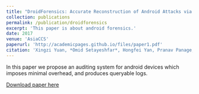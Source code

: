 ```yaml
---
title: "DroidForensics: Accurate Reconstruction of Android Attacks via Multi-layer Forensic Logging"
collection: publications
permalink: /publication/droidforensics
excerpt: 'This paper is about android forensics.'
date: 2017
venue: 'AsiaCCS'
paperurl: 'http://academicpages.github.io/files/paper1.pdf'
citation: 'Xingzi Yuan, *Omid Setayeshfar*, Hongfei Yan, Pranav Panage, Xuetao Wei, Kyu Hyung Lee'
---
```


In this paper we propose an auditing system for android devices which imposes minimal overhead, and produces queryable logs. 


[Download paper here](https://kyuhlee.github.io/publications/asiaccs17.pdf)
